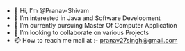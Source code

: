 - 👋 Hi, I’m @Pranav-Shivam
- 👀 I’m interested in Java and Software Development
- 🌱 I’m currently pursuing Master Of Computer Application
- 💞️ I’m looking to collaborate on various Projects
- 📫 How to reach me mail at :- pranav27singh@gmail.com

<!---
Pranav-Shivam/Pranav-Shivam is a ✨ special ✨ repository because its `README.md` (this file) appears on your GitHub profile.
You can click the Preview link to take a look at your changes.
--->
